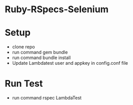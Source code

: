 # Ruby-RSpecs-Selenium
# Setup
* clone repo
* run command gem bundle
* run command bundle install
* Update Lambdatest user and appkey in config.conf file

# Run Test
 
 * run command rspec LambdaTest

